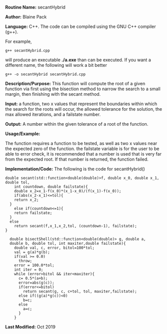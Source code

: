 **Routine Name:**           secantHybrid

**Author:** Blaine Pack

**Language:** C++. The code can be compiled using the GNU C++ compiler (g++).

For example,

    g++ secantHybrid.cpp

will produce an executable **./a.exe** than can be executed. If you want a
different name, the following will work a bit
better

    g++ -o secantHybrid secantHybrid.cpp

**Description/Purpose:** This function will compute the root of a given function
via first using the bisection method to narrow the search to a small margin, then
finishing with the secant method.

**Input:** a function, two x values that represent the boundaries within which
the search for the roots will occur, the allowed tolerance for the
solution, the max allowed iterations, and a failstate number.

**Output:** A number within the given tolerance of a root of the function.

**Usage/Example:**

The function requires a function to be tested, as well as two x values near the
expected zero of the function. the failstate variable is for the user to be able
to error check, it is recommended that a number is used that is very far from the
expected root. If that number is returned, the function failed.


**Implementation/Code:** The following is the code for secantHybrid()

    double secant(std::function<double(double)>f, double x_0, double x_1, double tol,
        int countdown, double failstate){
        double x_2=x_1-f(x_0)*(x_1-x_0)/(f(x_1)-f(x_0));
        if(abs(x_2-x_1)<=tol){
        return x_2;
      }
        else if(countdown<=1){
        return failstate;
      }
      else
        return secant(f,x_1,x_2,tol, (countdown-1), failstate);
    }

      double bisectShell(std::function<double(double)> g, double a,
      double b, double tol, int maxiter,double failstate){
        double val, c, error, bitol=100*tol;
        val = g(a)*g(b);
        if(val >= 0.0)
          throw;
        error = 100.0*tol;
        int iter = 0;
        while (error>bitol && iter<maxiter){
          c= 0.5*(a+b);
          error=abs(g(c));
          if(error<=bitol)
            return secant(g, c, c+tol, tol, maxiter,failstate);
          else if((g(a)*g(c))<0)
            b=c;
          else
            a=c;
          }
        }

**Last Modified:** Oct 2019
